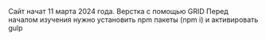 Cайт начат 11 марта 2024 года.
Верстка с помощью GRID
Перед началом изучения нужно установить npm пакеты (npm i) и активировать gulp
